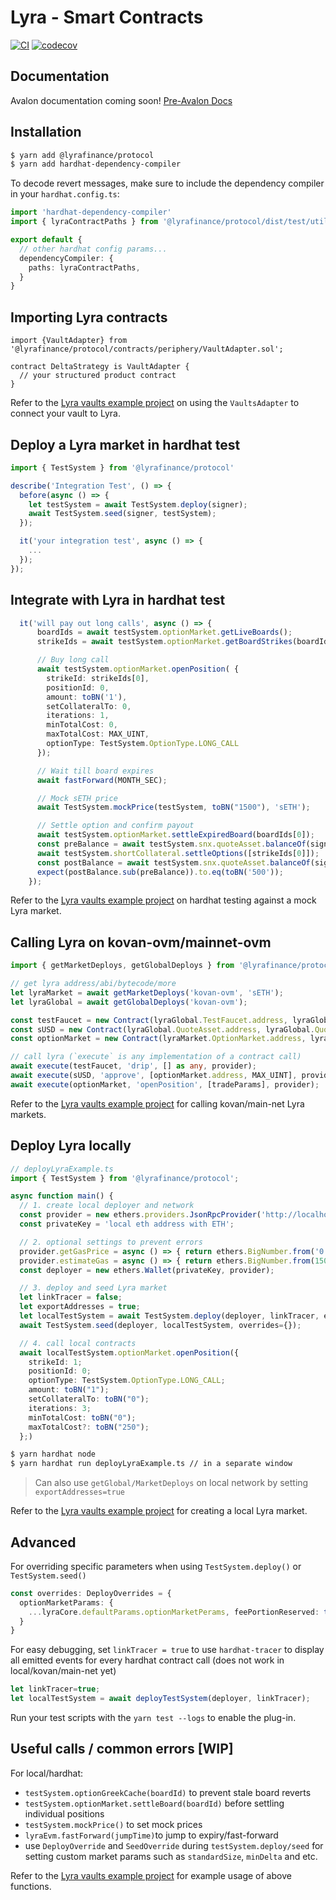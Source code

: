 # Lyra - Smart Contracts
[![CI](https://github.com/lyra-finance/lyra/actions/workflows/run-test.yml/badge.svg)](https://github.com/lyra-finance/lyra/actions/workflows/run-test.yml)
[![codecov](https://codecov.io/gh/lyra-finance/lyra/branch/master/graph/badge.svg?token=PQZNKHH63H)](https://codecov.io/gh/lyra-finance/lyra)

## Documentation

Avalon documentation coming soon!
[Pre-Avalon Docs](https://docs.lyra.finance/implementation/protocol-architecture)

## Installation
```bash
$ yarn add @lyrafinance/protocol
$ yarn add hardhat-dependency-compiler
```

To decode revert messages, make sure to include the dependency compiler in your `hardhat.config.ts`:
```typescript
import 'hardhat-dependency-compiler'
import { lyraContractPaths } from '@lyrafinance/protocol/dist/test/utils/package/index-paths'

export default {
  // other hardhat config params...
  dependencyCompiler: {
    paths: lyraContractPaths,
  }
}
```

## Importing Lyra contracts

```solidity
import {VaultAdapter} from '@lyrafinance/protocol/contracts/periphery/VaultAdapter.sol';

contract DeltaStrategy is VaultAdapter {
  // your structured product contract
}
```

Refer to the [Lyra vaults example project](https://github.com/lyra-finance/lyra-vaults/blob/master/contracts/strategies/DeltaStrategy.sol) on using the `VaultsAdapter` to connect your vault to Lyra.


## Deploy a Lyra market in hardhat test


```typescript
import { TestSystem } from '@lyrafinance/protocol'

describe('Integration Test', () => {
  before(async () => {
    let testSystem = await TestSystem.deploy(signer);
    await TestSystem.seed(signer, testSystem);
  });

  it('your integration test', async () => {
    ...
  });
});
```

## Integrate with Lyra in hardhat test

```typescript
  it('will pay out long calls', async () => {
      boardIds = await testSystem.optionMarket.getLiveBoards();
      strikeIds = await testSystem.optionMarket.getBoardStrikes(boardIds[0]);

      // Buy long call
      await testSystem.optionMarket.openPosition( {
        strikeId: strikeIds[0],
        positionId: 0,
        amount: toBN('1'),
        setCollateralTo: 0,
        iterations: 1,
        minTotalCost: 0,
        maxTotalCost: MAX_UINT,
        optionType: TestSystem.OptionType.LONG_CALL
      });

      // Wait till board expires
      await fastForward(MONTH_SEC);

      // Mock sETH price
      await TestSystem.mockPrice(testSystem, toBN("1500"), 'sETH');

      // Settle option and confirm payout
      await testSystem.optionMarket.settleExpiredBoard(boardIds[0]);
      const preBalance = await testSystem.snx.quoteAsset.balanceOf(signer.address);
      await testSystem.shortCollateral.settleOptions([strikeIds[0]]);
      const postBalance = await testSystem.snx.quoteAsset.balanceOf(signer.address);
      expect(postBalance.sub(preBalance)).to.eq(toBN('500'));
    });
```

Refer to the [Lyra vaults example project](https://github.com/lyra-finance/lyra-vaults/tree/master/test/integration-tests) on hardhat testing against a mock Lyra market.

## Calling Lyra on kovan-ovm/mainnet-ovm
```typescript
import { getMarketDeploys, getGlobalDeploys } from '@lyrafinance/protocol';

// get lyra address/abi/bytecode/more
let lyraMarket = await getMarketDeploys('kovan-ovm', 'sETH');
let lyraGlobal = await getGlobalDeploys('kovan-ovm');

const testFaucet = new Contract(lyraGlobal.TestFaucet.address, lyraGlobal.TestFaucet.abi, deployer);
const sUSD = new Contract(lyraGlobal.QuoteAsset.address, lyraGlobal.QuoteAsset.abi, deployer);
const optionMarket = new Contract(lyraMarket.OptionMarket.address, lyraMarket.OptionMarket.abi, deployer);

// call lyra (`execute` is any implementation of a contract call)
await execute(testFaucet, 'drip', [] as any, provider);
await execute(sUSD, 'approve', [optionMarket.address, MAX_UINT], provider);
await execute(optionMarket, 'openPosition', [tradeParams], provider);
```

Refer to the [Lyra vaults example project](https://github.com/lyra-finance/lyra-vaults/tree/master/scripts) for calling kovan/main-net Lyra markets.

## Deploy Lyra locally
```typescript
// deployLyraExample.ts
import { TestSystem } from '@lyrafinance/protocol';

async function main() {
  // 1. create local deployer and network
  const provider = new ethers.providers.JsonRpcProvider('http://localhost:8545');
  const privateKey = 'local eth address with ETH';

  // 2. optional settings to prevent errors
  provider.getGasPrice = async () => { return ethers.BigNumber.from('0'); };
  provider.estimateGas = async () => { return ethers.BigNumber.from(15000000); }
  const deployer = new ethers.Wallet(privateKey, provider);

  // 3. deploy and seed Lyra market
  let linkTracer = false;
  let exportAddresses = true;
  let localTestSystem = await TestSystem.deploy(deployer, linkTracer, exportAddresses);
  await TestSystem.seed(deployer, localTestSystem, overrides={});

  // 4. call local contracts
  await localTestSystem.optionMarket.openPosition({
    strikeId: 1;
    positionId: 0;
    optionType: TestSystem.OptionType.LONG_CALL;
    amount: toBN("1");
    setCollateralTo: toBN("0");
    iterations: 3;
    minTotalCost: toBN("0");
    maxTotalCost?: toBN("250");
  };)
```

```bash
$ yarn hardhat node 
$ yarn hardhat run deployLyraExample.ts // in a separate window
```
> Can also use `getGlobal/MarketDeploys` on local network by setting `exportAddresses=true`

Refer to the [Lyra vaults example project](https://github.com/lyra-finance/lyra-vaults/tree/master/scripts) for creating a local Lyra market.

## Advanced

For overriding specific parameters when using `TestSystem.deploy()` or `TestSystem.seed()`

```typescript
const overrides: DeployOverrides = { 
  optionMarketParams: {
    ...lyraCore.defaultParams.optionMarketPerams, feePortionReserved: toBN('0.05')
  }
}
```

For easy debugging, set `linkTracer = true` to use `hardhat-tracer` to display all emitted events for every hardhat contract call (does not work in local/kovan/main-net yet)
```typescript
let linkTracer=true;
let localTestSystem = await deployTestSystem(deployer, linkTracer);
```

Run your test scripts with the `yarn test --logs` to enable the plug-in.

## Useful calls / common errors [WIP]

For local/hardhat:
- `testSystem.optionGreekCache(boardId)` to prevent stale board reverts
- `testSystem.optionMarket.settleBoard(boardId)` before settling individual positions
- `testSystem.mockPrice()` to set mock prices 
- `lyraEvm.fastForward(jumpTime)`to jump to expiry/fast-forward
- use `DeployOverride` and `SeedOverride` during `testSystem.deploy/seed` for setting custom market params such as `standardSize`, `minDelta` and etc. 

Refer to the [Lyra vaults example project](https://github.com/lyra-finance/lyra-vaults/tree/master/test/integration-tests) for example usage of above functions.
